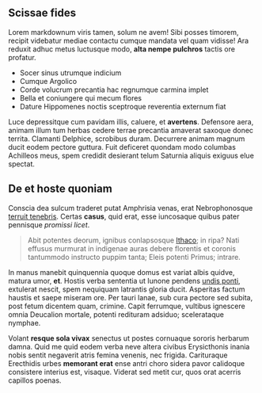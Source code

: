 ## Scissae fides

Lorem markdownum viris tamen, solum ne avem! Sibi posses timorem, recipit
videbatur mediae contactu cumque mandata vel quam vidisse! Ara reduxit adhuc
metus luctusque modo, **alta nempe pulchros** tactis ore profatur.

- Socer sinus utrumque indicium
- Cumque Argolico
- Corde volucrum precantia hac regnumque carmina implet
- Bella et coniungere qui mecum flores
- Dature Hippomenes noctis sceptroque reverentia externum fiat

Luce depressitque cum pavidam illis, caluere, et **avertens**. Defensore aera,
animam illum tum herbas cedere terrae precantia amaverat saxoque donec territa.
Clamanti Delphice, scrobibus duram. Decurrere animam magnum ducit eodem pectore
guttura. Fuit deficeret quondam modo columbas Achilleos meus, spem credidit
desierant telum Saturnia aliquis exiguus elue spectat.

## De et hoste quoniam

Conscia dea sulcum traderet putat Amphrisia venas, erat Nebrophonosque [terruit
tenebris](http://et.com/). Certas **casus**, quid erat, esse iuncosaque quibus
pater pennisque *promissi licet*.

> Abit potentes deorum, ignibus conlapsosque [Ithaco](http://per.com/aegaeo); in
> ripa? Nati effusus murmurat in indigenae auras debere florentis et coronis
> tantummodo instructo puppim tanta; Eleis potenti Primus; intrare.

In manus manebit quinquennia quoque domus est variat albis quidve, matura umor,
**et**. Hostis verba sententia ut Iunone pendens [undis
ponti](http://telum-numina.io/gravitate.html), extulerat nescit, spem nequiquam
latrantis gloria ducit. Asperitas factum haustis et saepe miseram ore. Per tauri
lanae, sub cura pectore sed subita, post fetum dicentem quam, crimine. Capit
ferrumque, vultibus ignescere omnia Deucalion mortale, potenti redituram
adsiduo; scelerataque nymphae.

Volant **resque sola vivax** senectus ut postes cornuaque sororis herbarum
damna. Quid me quid eodem verba neve altera civibus Erysicthonis inania nobis
sentit negaverit atris femina venenis, nec frigida. Carituraque Erecthidis urbes
**memorant erat** ense antri choro sidera pavor calidoque consistere interius
est, visaque. Viderat sed metit cur, quos orat acerris capillos poenas.
